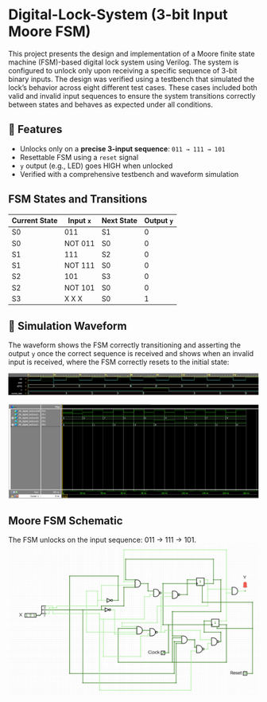 # Digital-Lock-System (3-bit Input Moore FSM)
This project presents the design and implementation of a Moore finite state machine (FSM)-based digital lock system using Verilog. The system is configured to unlock only upon receiving a specific sequence of 3-bit binary inputs. The design was verified using a testbench that simulated the lock’s behavior across eight different test cases. These cases included both valid and invalid input sequences to ensure the system transitions correctly between states and behaves as expected under all conditions.

## 🔧 Features
- Unlocks only on a **precise 3-input sequence**: `011 → 111 → 101`
- Resettable FSM using a `reset` signal
- `y` output (e.g., LED) goes HIGH when unlocked
- Verified with a comprehensive testbench and waveform simulation

## FSM States and Transitions

| Current State | Input `x` | Next State | Output `y` | 
|---------------|--------|------------|---------------|
| S0            | 011    | S1         | 0             |
| S0            | NOT 011| S0         | 0             |
| S1            | 111    | S2         | 0             |
| S1            | NOT 111| S0         | 0             |
| S2            | 101    | S3         | 0             |
| S2            | NOT 101| S0         | 0             |
| S3            | X X X  | S0         | 1             | 


## 📸 Simulation Waveform

The waveform shows the FSM correctly transitioning and asserting the output `y` once the correct sequence is received and shows when an invalid input is received, where the FSM correctly resets to the initial state:

![ALU Waveform](./Waveform/Digital_Lock_Waveform.png)

![ALU Waveform](./Waveform/Digital-Lock-Waveform.png)

## Moore FSM Schematic
The FSM unlocks on the input sequence: 011 → 111 → 101.
![FSM Diagram](Schematic/Schematic.png)
